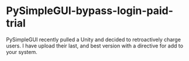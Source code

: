 # PySimpleGUI-bypass-login-paid-trial

PySimpleGUI recently pulled a Unity and decided to retroactively charge users. I have upload their last, and best version with a directive for add to your system. 


